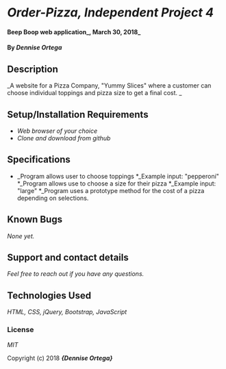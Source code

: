 # _Order-Pizza, Independent Project 4_

#### Beep Boop web application_, March 30, 2018_

#### By _**Dennise Ortega**_

## Description

_A website for a Pizza Company, "Yummy Slices" where a customer can choose individual toppings and pizza size to get a final cost. _

## Setup/Installation Requirements

* _Web browser of your choice_
* _Clone and download from github_

## Specifications
* _Program allows user to choose toppings
  *_Example input: "pepperoni"
*_Program allows use to choose a size for their pizza
  *_Example input: "large"
*_Program uses a prototype method for the cost of a pizza depending on selections.


## Known Bugs

_None yet._

## Support and contact details

_Feel free to reach out if you have any questions._

## Technologies Used

_HTML, CSS, jQuery, Bootstrap, JavaScript_

### License

*MIT*

Copyright (c) 2018 **_{Dennise Ortega}_**
